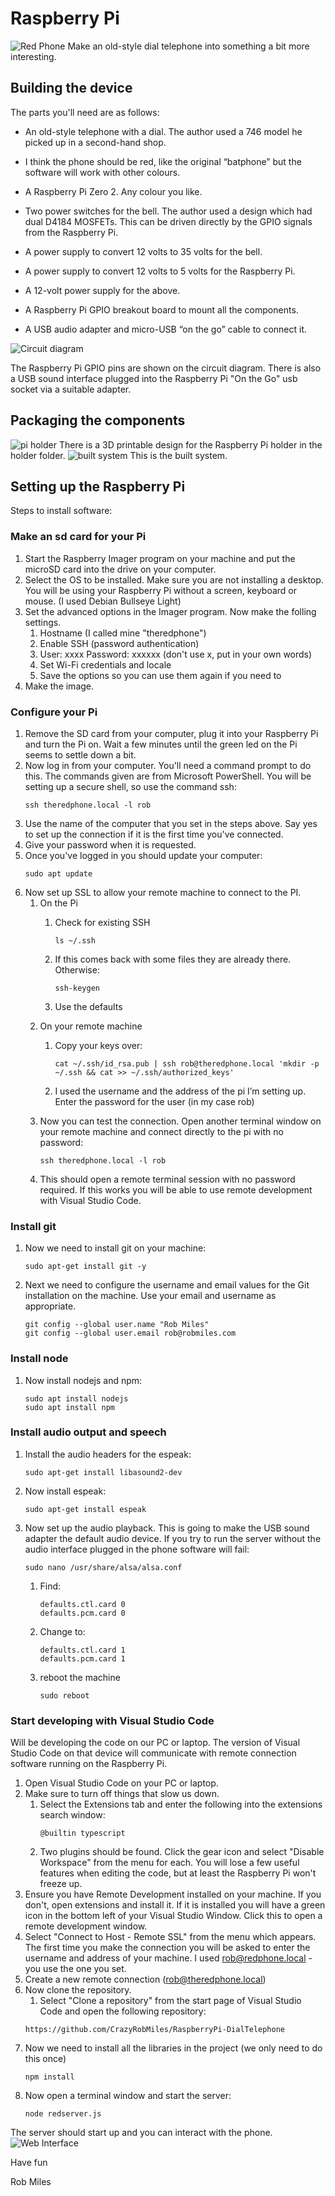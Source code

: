 # Raspberry Pi 
![Red Phone](images/RedPhone.jpg)
Make an old-style dial telephone into something a bit more interesting.
## Building the device
The parts you'll need are as follows:

* An old-style telephone with a dial. The author used a 746 model he picked up in a second-hand shop. 

* I think the phone should be red, like the original “batphone” but the software will work with other colours.
* A Raspberry Pi Zero 2. Any colour you like.
* Two power switches for the bell. The author used a design which had dual D4184 MOSFETs. This can be driven directly by the GPIO signals from the Raspberry Pi.
* A power supply to convert 12 volts to 35 volts for the bell.
* A power supply to convert 12 volts to 5 volts for the Raspberry Pi.
* A 12-volt power supply for the above. 
* A Raspberry Pi GPIO breakout board to mount all the components. 
* A USB audio adapter and micro-USB “on the go” cable to connect it.

![Circuit diagram](images/circuit.png)

The Raspberry Pi GPIO pins are shown on the circuit diagram. There is also a USB sound interface plugged into the Raspberry Pi "On the Go" usb socket via a suitable adapter. 
## Packaging the components
![pi holder](images/fitting.jpg)
There is a 3D printable design for the Raspberry Pi holder in the holder folder.
![built system](images/complete.jpg)
This is the built system.
## Setting up the Raspberry Pi
Steps to install software:
### Make an sd card for your Pi
1. Start the Raspberry Imager program on your machine and put the microSD card into the drive on your computer. 
1. Select the OS to be installed. Make sure you are not installing a desktop. You will be using your Raspberry Pi without a screen, keyboard or mouse. (I used Debian Bullseye Light)
1. Set the advanced options in the Imager program. Now make the folling settings. 
    1. Hostname (I called mine "theredphone")
    1. Enable SSH (password authentication)
    1. User: xxxx Password: xxxxxx (don't use x, put in your own words)
    1. Set Wi-Fi credentials and locale
    1. Save the options so you can use them again if you need to
1. Make the image.
### Configure your Pi
1. Remove the SD card from your computer, plug it into your Raspberry Pi and turn the Pi on. Wait a few minutes until the green led on the Pi seems to settle down a bit.
1.	Now log in from your computer. You'll need a command prompt to do this. The commands given are from Microsoft PowerShell. You will be setting up a secure shell, so use the command ssh:
    ```
    ssh theredphone.local -l rob
    ```
1.	Use the name of the computer that you set in the steps above. Say yes to set up the connection if it is the first time you've connected.
1.	Give your password when it is requested.
1.  Once you've logged in you should update your computer:
    ```
    sudo apt update
    ```
1.	Now set up SSL to allow your remote machine to connect to the PI.
    1. On the Pi
        1. Check for existing SSH
            ```
            ls ~/.ssh
            ```
        1. If this comes back with some files they are already there. Otherwise:
            ```
            ssh-keygen
            ```

        1.	Use the defaults
    1.	On your remote machine
        1.	Copy your keys over:
            ```
            cat ~/.ssh/id_rsa.pub | ssh rob@theredphone.local 'mkdir -p ~/.ssh && cat >> ~/.ssh/authorized_keys'
            ```

        1. I used the username and the address of the pi I’m setting up. Enter the password for the user (in my case rob)
    1. Now you can test the connection. Open another terminal window on your remote machine and connect directly to the pi with no password:
        ```
        ssh theredphone.local -l rob
        ```
    1. This should open a remote terminal session with no password required. If this works you will be able to use remote development with Visual Studio Code.
### Install git
1. Now we need to install git on your machine:
    ```
    sudo apt-get install git -y
    ```
1. Next we need to configure the username and email values for the Git installation on the machine. Use your email and username as appropriate. 
    ```
    git config --global user.name "Rob Miles"
    git config --global user.email rob@robmiles.com
    ```
### Install node 

1.	Now install nodejs and npm:
    ```
    sudo apt install nodejs
    sudo apt install npm
    ```
### Install audio output and speech
1.  Install the audio headers for the espeak:
    ```
    sudo apt-get install libasound2-dev
    ```
1.	Now install espeak:
    ```
    sudo apt-get install espeak
    ```
1.	Now set up the audio playback. This is going to make the USB sound adapter the default audio device. If you try to run the server without the audio interface plugged in the phone software will fail:
    ```
    sudo nano /usr/share/alsa/alsa.conf
    ```
    1.  Find:
        ```
        defaults.ctl.card 0
        defaults.pcm.card 0
        ```
    1.	Change to: 
        ```
        defaults.ctl.card 1
        defaults.pcm.card 1
        ```
    1. reboot the machine
        ```
        sudo reboot
        ```
### Start developing with Visual Studio Code
Will be developing the code on our PC or laptop. The version of Visual Studio Code on that device will communicate with remote connection software running on the Raspberry Pi. 
1.	Open Visual Studio Code on your PC or laptop. 
1.	Make sure to turn off things that slow us down. 
    1. Select the Extensions tab and enter the following into the extensions search window:
        ```
        @builtin typescript
        ```
    1. Two plugins should be found. Click the gear icon and select "Disable Workspace" from the menu for each. You will lose a few useful features when editing the code, but at least the Raspberry Pi won't freeze up.
1. Ensure you have Remote Development installed on your machine. If you don't, open extensions and install it. If it is installed you will have a green icon in the bottom left of your Visual Studio Window. Click this to open a remote development window.
1.  Select "Connect to Host - Remote SSL" from the menu which appears. The first time you make the connection you will be asked to enter the username and address of your machine. I used rob@redphone.local - you use the one you set. 
1. Create a new remote connection (rob@theredphone.local)
1.	Now clone the repository.
    1. Select "Clone a repository" from the start page of Visual Studio Code and open the following repository:
    ```
    https://github.com/CrazyRobMiles/RaspberryPi-DialTelephone
    ```
1. Now we need to install all the libraries in the project (we only need to do this once)
    ```
    npm install
    ```
1. Now open a terminal window and start the server:
    ```
    node redserver.js
    ```
The server should start up and you can interact with the phone. 
![Web Interface](images/web.png)

Have fun

Rob Miles